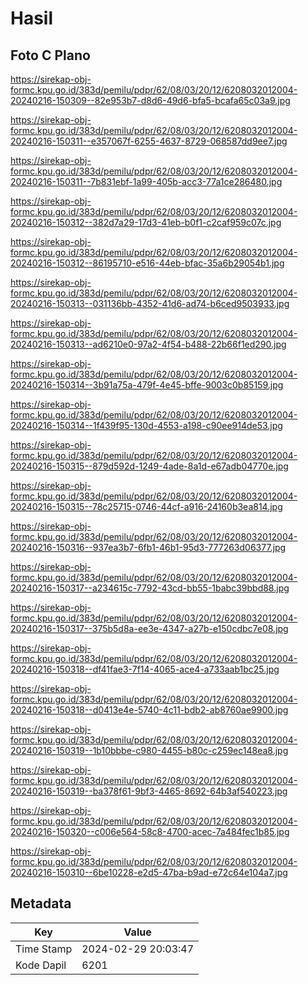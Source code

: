 # Hasil

## Foto C Plano

https://sirekap-obj-formc.kpu.go.id/383d/pemilu/pdpr/62/08/03/20/12/6208032012004-20240216-150309--82e953b7-d8d6-49d6-bfa5-bcafa65c03a9.jpg

https://sirekap-obj-formc.kpu.go.id/383d/pemilu/pdpr/62/08/03/20/12/6208032012004-20240216-150311--e357067f-6255-4637-8729-068587dd9ee7.jpg

https://sirekap-obj-formc.kpu.go.id/383d/pemilu/pdpr/62/08/03/20/12/6208032012004-20240216-150311--7b831ebf-1a99-405b-acc3-77a1ce286480.jpg

https://sirekap-obj-formc.kpu.go.id/383d/pemilu/pdpr/62/08/03/20/12/6208032012004-20240216-150312--382d7a29-17d3-41eb-b0f1-c2caf959c07c.jpg

https://sirekap-obj-formc.kpu.go.id/383d/pemilu/pdpr/62/08/03/20/12/6208032012004-20240216-150312--86195710-e516-44eb-bfac-35a6b29054b1.jpg

https://sirekap-obj-formc.kpu.go.id/383d/pemilu/pdpr/62/08/03/20/12/6208032012004-20240216-150313--031136bb-4352-41d6-ad74-b6ced9503933.jpg

https://sirekap-obj-formc.kpu.go.id/383d/pemilu/pdpr/62/08/03/20/12/6208032012004-20240216-150313--ad6210e0-97a2-4f54-b488-22b66f1ed290.jpg

https://sirekap-obj-formc.kpu.go.id/383d/pemilu/pdpr/62/08/03/20/12/6208032012004-20240216-150314--3b91a75a-479f-4e45-bffe-9003c0b85159.jpg

https://sirekap-obj-formc.kpu.go.id/383d/pemilu/pdpr/62/08/03/20/12/6208032012004-20240216-150314--1f439f95-130d-4553-a198-c90ee914de53.jpg

https://sirekap-obj-formc.kpu.go.id/383d/pemilu/pdpr/62/08/03/20/12/6208032012004-20240216-150315--879d592d-1249-4ade-8a1d-e67adb04770e.jpg

https://sirekap-obj-formc.kpu.go.id/383d/pemilu/pdpr/62/08/03/20/12/6208032012004-20240216-150315--78c25715-0746-44cf-a916-24160b3ea814.jpg

https://sirekap-obj-formc.kpu.go.id/383d/pemilu/pdpr/62/08/03/20/12/6208032012004-20240216-150316--937ea3b7-6fb1-46b1-95d3-777263d06377.jpg

https://sirekap-obj-formc.kpu.go.id/383d/pemilu/pdpr/62/08/03/20/12/6208032012004-20240216-150317--a234615c-7792-43cd-bb55-1babc39bbd88.jpg

https://sirekap-obj-formc.kpu.go.id/383d/pemilu/pdpr/62/08/03/20/12/6208032012004-20240216-150317--375b5d8a-ee3e-4347-a27b-e150cdbc7e08.jpg

https://sirekap-obj-formc.kpu.go.id/383d/pemilu/pdpr/62/08/03/20/12/6208032012004-20240216-150318--df41fae3-7f14-4065-ace4-a733aab1bc25.jpg

https://sirekap-obj-formc.kpu.go.id/383d/pemilu/pdpr/62/08/03/20/12/6208032012004-20240216-150318--d0413e4e-5740-4c11-bdb2-ab8760ae9900.jpg

https://sirekap-obj-formc.kpu.go.id/383d/pemilu/pdpr/62/08/03/20/12/6208032012004-20240216-150319--1b10bbbe-c980-4455-b80c-c259ec148ea8.jpg

https://sirekap-obj-formc.kpu.go.id/383d/pemilu/pdpr/62/08/03/20/12/6208032012004-20240216-150319--ba378f61-9bf3-4465-8692-64b3af540223.jpg

https://sirekap-obj-formc.kpu.go.id/383d/pemilu/pdpr/62/08/03/20/12/6208032012004-20240216-150320--c006e564-58c8-4700-acec-7a484fec1b85.jpg

https://sirekap-obj-formc.kpu.go.id/383d/pemilu/pdpr/62/08/03/20/12/6208032012004-20240216-150310--6be10228-e2d5-47ba-b9ad-e72c64e104a7.jpg


## Metadata

| Key        | Value               |
| ---------- | ------------------- |
| Time Stamp | 2024-02-29 20:03:47 |
| Kode Dapil | 6201                |



